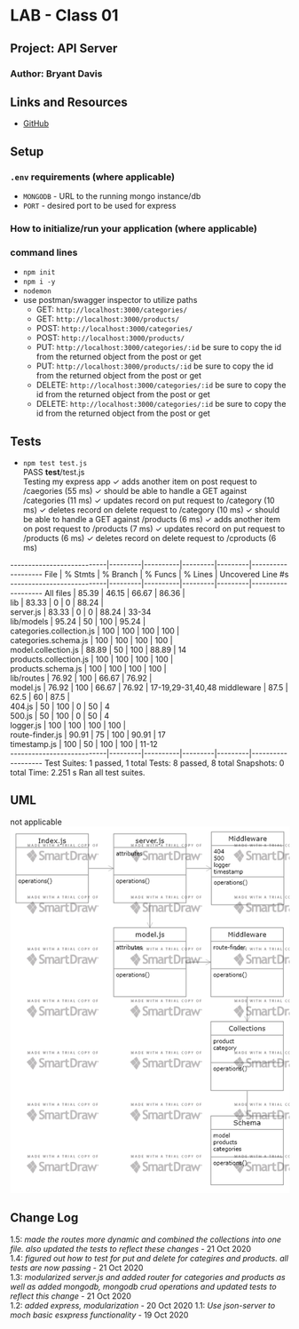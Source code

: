 # LAB - Class 01

## Project: API Server

### Author: Bryant Davis

## Links and Resources

- [GitHub](https://github.com/BryantDavis-401-advanced-javascript/api-server)


## Setup

### `.env` requirements (where applicable)


- `MONGODB` - URL to the running mongo instance/db
- `PORT` - desired port to be used for express


### How to initialize/run your application (where applicable)

### command lines
- `npm init`
- `npm i -y`
- `nodemon`
- use postman/swagger inspector to utilize paths
    - GET: `http://localhost:3000/categories/`
    - GET: `http://localhost:3000/products/`
    - POST: `http://localhost:3000/categories/`
    - POST: `http://localhost:3000/products/`
    - PUT: `http://localhost:3000/categories/:id`       be sure to copy the id from the returned object from the post or get
    - PUT: `http://localhost:3000/products/:id`         be sure to copy the id from the returned object from the post or get
    - DELETE: `http://localhost:3000/categories/:id`    be sure to copy the id from the returned object from the post or get
    - DELETE: `http://localhost:3000/categories/:id`    be sure to copy the id from the returned object from the post or get

## Tests
- `npm test test.js`  
 PASS  __test__/test.js  
  Testing my express app
    ✓ adds another item on post request to /caegories (55 ms)
    ✓ should be able to handle a GET against /categories (11 ms)
    ✓ updates record on put request to /category (10 ms)
    ✓ deletes record on delete request to /category (10 ms)
    ✓ should be able to handle a GET against /products (6 ms)
    ✓ adds another item on post request to /products (7 ms)
    ✓ updates record on put request to /products (6 ms)
    ✓ deletes record on delete request to /cproducts (6 ms)

---------------------------|---------|----------|---------|---------|-------------------
File                       | % Stmts | % Branch | % Funcs | % Lines | Uncovered Line #s 
---------------------------|---------|----------|---------|---------|-------------------
All files                  |   85.39 |    46.15 |   66.67 |   86.36 |                   
 lib                       |   83.33 |        0 |       0 |   88.24 |                   
  server.js                |   83.33 |        0 |       0 |   88.24 | 33-34             
 lib/models                |   95.24 |       50 |     100 |   95.24 |                   
  categories.collection.js |     100 |      100 |     100 |     100 |                   
  categories.schema.js     |     100 |      100 |     100 |     100 |                   
  model.collection.js      |   88.89 |       50 |     100 |   88.89 | 14                
  products.collection.js   |     100 |      100 |     100 |     100 |                   
  products.schema.js       |     100 |      100 |     100 |     100 |                   
 lib/routes                |   76.92 |      100 |   66.67 |   76.92 |                   
  model.js                 |   76.92 |      100 |   66.67 |   76.92 | 17-19,29-31,40,48 
 middleware                |    87.5 |     62.5 |      60 |    87.5 |                   
  404.js                   |      50 |      100 |       0 |      50 | 4                 
  500.js                   |      50 |      100 |       0 |      50 | 4                 
  logger.js                |     100 |      100 |     100 |     100 |                   
  route-finder.js          |   90.91 |       75 |     100 |   90.91 | 17                
  timestamp.js             |     100 |       50 |     100 |     100 | 11-12             
---------------------------|---------|----------|---------|---------|-------------------
Test Suites: 1 passed, 1 total
Tests:       8 passed, 8 total
Snapshots:   0 total
Time:        2.251 s
Ran all test suites. 

## UML
not applicable
![UML](./Software_Design.png)


## Change Log
1.5: *made the routes more dynamic and combined the collections into one file. also updated the tests to reflect these changes* - 21 Oct 2020  
1.4: *figured out how to test for put and delete for categires and products. all tests are now passing* - 21 Oct 2020  
1.3: *modularized server.js and added router for categories and products as well as added mongodb, mongodb crud operations and updated tests to reflect this change* - 21 Oct 2020  
1.2: *added express, modularization* - 20 Oct 2020
1.1: *Use json-server to moch basic esxpress functionality* - 19 Oct 2020
